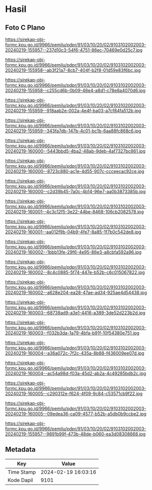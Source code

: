 # Hasil

## Foto C Plano

https://sirekap-obj-formc.kpu.go.id/9966/pemilu/pdpr/91/03/10/20/02/9103102002003-20240219-155957--237d10c3-54f6-4751-86ec-70469e0d25c7.jpg

https://sirekap-obj-formc.kpu.go.id/9966/pemilu/pdpr/91/03/10/20/02/9103102002003-20240219-155958--ab3f21a7-8cb7-404f-b2f8-01d59e83f6bc.jpg

https://sirekap-obj-formc.kpu.go.id/9966/pemilu/pdpr/91/03/10/20/02/9103102002003-20240219-155958--c255cd6b-0b09-48e4-a8d1-c78e8a4070d6.jpg

https://sirekap-obj-formc.kpu.go.id/9966/pemilu/pdpr/91/03/10/20/02/9103102002003-20240219-155959--918aab2e-002a-4e4f-ba03-a7cf84fa512b.jpg

https://sirekap-obj-formc.kpu.go.id/9966/pemilu/pdpr/91/03/10/20/02/9103102002003-20240219-155959--343fa7db-147b-4c01-bc1b-6aa88fc868c6.jpg

https://sirekap-obj-formc.kpu.go.id/9966/pemilu/pdpr/91/03/10/20/02/9103102002003-20240219-160000--5443bbd5-4ba2-48ab-9deb-4af7327bc861.jpg

https://sirekap-obj-formc.kpu.go.id/9966/pemilu/pdpr/91/03/10/20/02/9103102002003-20240219-160000--8723c880-ac1e-4d55-907c-ccceecac92ce.jpg

https://sirekap-obj-formc.kpu.go.id/9966/pemilu/pdpr/91/03/10/20/02/9103102002003-20240219-160000--c2d39b45-7a0c-4b14-96e7-aa0b3873385b.jpg

https://sirekap-obj-formc.kpu.go.id/9966/pemilu/pdpr/91/03/10/20/02/9103102002003-20240219-160001--4c3c12f5-3e22-44be-8468-106cb2082578.jpg

https://sirekap-obj-formc.kpu.go.id/9966/pemilu/pdpr/91/03/10/20/02/9103102002003-20240219-160001--aa012f9b-04b9-4fe7-8a85-1f7b0c542de8.jpg

https://sirekap-obj-formc.kpu.go.id/9966/pemilu/pdpr/91/03/10/20/02/9103102002003-20240219-160002--1bbb13fe-29f6-4e95-86e3-a8cbfa592a96.jpg

https://sirekap-obj-formc.kpu.go.id/9966/pemilu/pdpr/91/03/10/20/02/9103102002003-20240219-160002--8c4c0885-5f74-447e-b52b-c6c015067822.jpg

https://sirekap-obj-formc.kpu.go.id/9966/pemilu/pdpr/91/03/10/20/02/9103102002003-20240219-160002--a628e204-ea28-47ae-ad34-925ae4d54438.jpg

https://sirekap-obj-formc.kpu.go.id/9966/pemilu/pdpr/91/03/10/20/02/9103102002003-20240219-160003--68738ad9-a3e1-4416-a389-3de52d223b2d.jpg

https://sirekap-obj-formc.kpu.go.id/9966/pemilu/pdpr/91/03/10/20/02/9103102002003-20240219-160003--f032b3da-1a79-4bfa-b91f-10f54380e751.jpg

https://sirekap-obj-formc.kpu.go.id/9966/pemilu/pdpr/91/03/10/20/02/9103102002003-20240219-160004--a36a072c-7f2c-435a-8b88-f436009ee07d.jpg

https://sirekap-obj-formc.kpu.go.id/9966/pemilu/pdpr/91/03/10/20/02/9103102002003-20240219-160004--ac54a98d-f03a-45d2-ab2a-4c49285bdb2c.jpg

https://sirekap-obj-formc.kpu.go.id/9966/pemilu/pdpr/91/03/10/20/02/9103102002003-20240219-160005--c290312e-f624-4f09-9c84-c53571cb9f22.jpg

https://sirekap-obj-formc.kpu.go.id/9966/pemilu/pdpr/91/03/10/20/02/9103102002003-20240219-160005--09edea36-ca09-4577-b52b-a5db0b9ccbe2.jpg

https://sirekap-obj-formc.kpu.go.id/9966/pemilu/pdpr/91/03/10/20/02/9103102002003-20240219-155957--9891b99f-473b-48de-b060-ea3d08308668.jpg


## Metadata

| Key        | Value               |
| ---------- | ------------------- |
| Time Stamp | 2024-02-19 16:03:16 |
| Kode Dapil | 9101                |



